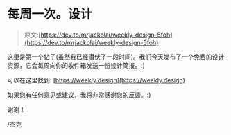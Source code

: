 # 每周一次。设计

> 原文:[https://dev.to/mrjackolai/weekly-design-5foh](https://dev.to/mrjackolai/weekly-design-5foh)

这里是第一个帖子(虽然我已经潜伏了一段时间)。我们今天发布了一个免费的设计资源，它会每周向你的收件箱发送一份设计简报。:)

可以在这里找到: [https://weekly.design](https://weekly.design)

如果您有任何意见或建议，我将非常感谢您的反馈。:)

谢谢！

/杰克